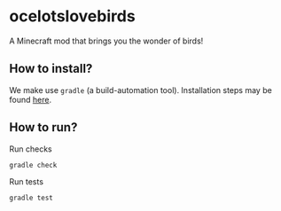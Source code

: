 # ocelotslovebirds
A Minecraft mod that brings you the wonder of birds!

## How to install?
We make use `gradle` (a build-automation tool). Installation steps may be found [here](https://docs.gradle.org/current/userguide/installation.html).

## How to run?
Run checks
```bash
gradle check
```

Run tests
```bash
gradle test
```
